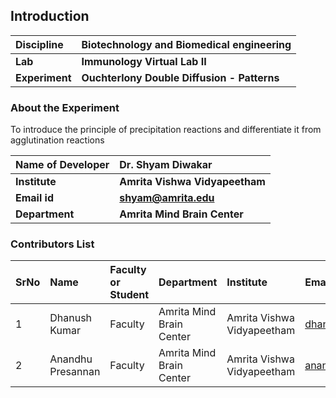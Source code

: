 ## Introduction


<b>Discipline | <b> Biotechnology and Biomedical engineering
:--|:--|
<b> Lab | <b> Immunology Virtual Lab II
<b> Experiment|     <b> Ouchterlony Double Diffusion - Patterns

### About the Experiment 

To introduce the principle of precipitation reactions and differentiate it from agglutination reactions

<b>Name of Developer | <b> Dr. Shyam Diwakar
:--|:--|
<b> Institute | <b> Amrita Vishwa Vidyapeetham  
<b> Email id|     <b> shyam@amrita.edu
<b> Department |  <b> Amrita Mind Brain Center

### Contributors List

SrNo | Name | Faculty or Student | Department| Institute | Email id
:--|:--|:--|:--|:--|:--|
1 | Dhanush Kumar | Faculty | Amrita Mind Brain Center | Amrita Vishwa Vidyapeetham | dhanushkumar@am.amrita.edu
2 | Anandhu Presannan| Faculty | Amrita Mind Brain Center | Amrita Vishwa Vidyapeetham | anandhupresannan@am.amrita.edu
  
